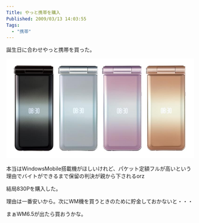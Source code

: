 ```yaml
---
Title: やっと携帯を購入
Published: 2009/03/13 14:03:55
Tags:
  - "携帯"
---
```

誕生日に合わせやっと携帯を買った。

![830P](20140120001756.jpg) 

本当はWindowsMobile搭載機がほしいけれど、パケット定額フルが高いという理由でバイトができるまで保留の判決が親から下されるorz

結局830Pを購入した。

理由は一番安いから。次にWM機を買うときのために貯金しておかないと・・・

まぁWM6.5が出たら買おうかな。

